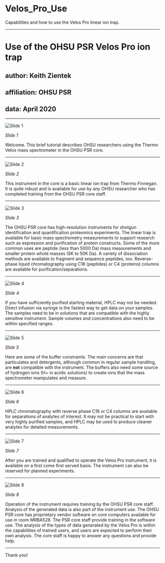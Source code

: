 # Velos_Pro_Use

Capabilities and how to use the Velos Pro linear ion trap.

---

# Use of the OHSU PSR Velos Pro ion trap

## author: Keith Zientek
## affiliation: OHSU PSR
## data: April 2020

---

![Slide 1](images/Slide1.png)

_Slide 1_

Welcome. This brief tutorial describes OHSU researchers using the Thermo Velos mass spectrometer in the OHSU PSR core.

---

![Slide 2](images/Slide2.png)

_Slide 2_

This instrument in the core is a basic linear ion trap from Thermo Finnegan. It is quite robust and is available for use by any OHSU researcher who has completed training from the OHSU PSR core staff.

---

![Slide 3](images/Slide3.png)

_Slide 3_

The OHSU PSR core has high-resolution instruments for shotgun identification and quantification proteomics experiments. The linear trap is available for basic mass spectrometry measurements to support research such as expression and purification of protein constructs. Some of the more common uses are peptide (less than 5000 Da) mass measurements and smaller protein whole masses (5K to 50K Da). A variety of dissociation methods are available to fragment and sequence peptides, too. Reverse-phase liquid chromatography using C18 (peptides) or C4 (proteins) columns are available for purification/separations.

---

![Slide 4](images/Slide4.png)

_Slide 4_

If you have sufficiently purified starting material, HPLC may not be needed. Direct infusion via syringe is the fastest way to get data on your samples. The samples need to be in solutions that are compatible with the highly sensitive instrument. Sample volumes and concentrations also need to be within specified ranges.

---

![Slide 5](images/Slide5.png)

_Slide 5_

Here are some of the buffer constraints. The main concerns are that particulates and detergents, although common in regular sample handling, are **not** compatible with the instrument. The buffers also need some source of hydrogen ions (H+ in acidic solutions) to create ions that the mass spectrometer manipulates and measure.

---

![Slide 6](images/Slide6.png)

_Slide 6_

HPLC chromatography with reverse phase C18 or C4 columns are available for separations of analytes of interest. It may not be practical to start with very highly purified samples, and HPLC may be used to produce cleaner analytes for detailed measurements.

---

![Slide 7](images/Slide7.png)

_Slide 7_

After you are trained and qualified to operate the Velos Pro instrument, it is available on a first come first served basis. The instrument can also be reserved for planned experiments.

---

![Slide 8](images/Slide8.png)

_Slide 8_

Operation of the instrument requires training by the OHSU PSR core staff. Analysis of the generated data is also part of the instrument use. The OHSU PSR core has proprietary vendor software on core computers available for use in room MRBA528. The PSR core staff provide training in the software use. The analysis of the types of data generated by the Velos Pro is within the capabilities of trained users, and users are expected to perform their own analysis. The core staff is happy to answer any questions and provide help.

---

Thank you!
